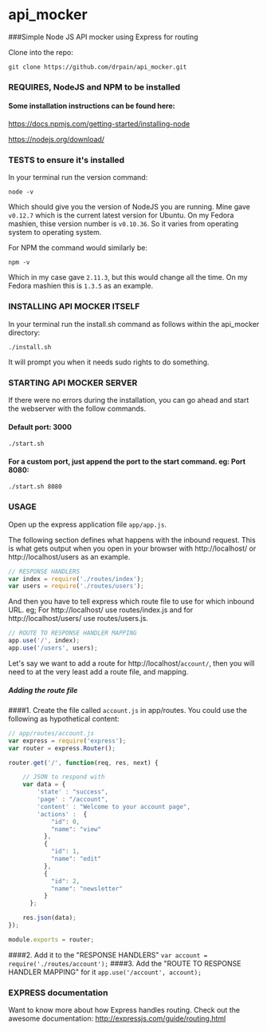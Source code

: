 # api_mocker
###Simple Node JS API mocker using Express for routing

Clone into the repo:
```shell
git clone https://github.com/drpain/api_mocker.git
```

### REQUIRES, NodeJS and NPM to be installed
#### Some installation instructions can be found here:

https://docs.npmjs.com/getting-started/installing-node 

https://nodejs.org/download/

### TESTS to ensure it's installed

In your terminal run the version command:
```shell
node -v
```

Which should give you the version of NodeJS you are running. Mine gave ``v0.12.7`` which is the current latest version for Ubuntu. On my Fedora mashien, thise version number is ``v0.10.36``. So it varies from operating system to operating system. 

For NPM the command would similarly be:
```shell
npm -v
```

Which in my case gave ``2.11.3``, but this would change all the time. On my Fedora mashien this is ``1.3.5`` as an example.  

### INSTALLING API MOCKER ITSELF

In your terminal run the install.sh command as follows within the api_mocker directory:
```shell
./install.sh
```

It will prompt you when it needs sudo rights to do something. 

### STARTING API MOCKER SERVER
If there were no errors during the installation, you can go ahead and start the webserver with the follow commands.

#### Default port: 3000
```shell
./start.sh
```

#### For a custom port, just append the port to the start command. eg: Port 8080:
```shell
./start.sh 8080
```

### USAGE
Open up the express application file ``app/app.js``.

The following section defines what happens with the inbound request. This is what gets output when you open in your browser with http://localhost/ or http://localhost/users as an example.
```javascript
// RESPONSE HANDLERS
var index = require('./routes/index');
var users = require('./routes/users');
```

And then you have to tell express which route file to use for which inbound URL. eg; For http://localhost/ use routes/index.js and for http://localhost/users/ use routes/users.js.
```javascript
// ROUTE TO RESPONSE HANDLER MAPPING
app.use('/', index);
app.use('/users', users);
```

Let's say we want to add a route for http://localhost/``account/``, then you will need to at the very least add a route file, and mapping. 
##### Adding the route file
####1. Create the file called ``account.js`` in app/routes. You could use the following as hypothetical content:
```javascript
// app/routes/account.js
var express = require('express');
var router = express.Router();

router.get('/', function(req, res, next) {

    // JSON to respond with
    var data = {
        'state' : "success",
        'page' : "/account",
        'content' : "Welcome to your account page",
        'actions' :  {
            "id": 0,
            "name": "view"
          },
          {
            "id": 1,
            "name": "edit"
          },
          {
            "id": 2,
            "name": "newsletter"
          }
      };

    res.json(data);
});

module.exports = router;

```
####2. Add it to the "RESPONSE HANDLERS" 
``var account = require('./routes/account');``
####3. Add the "ROUTE TO RESPONSE HANDLER MAPPING" for it 
``app.use('/account', account);``

### EXPRESS documentation
Want to know more about how Express handles routing. Check out the awesome documentation:
http://expressjs.com/guide/routing.html

